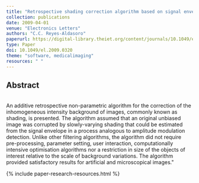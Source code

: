 ```yaml
---
title: "Retrospective shading correction algorithm based on signal envelope estimation"
collection: publications
date: 2009-04-01
venue: "Electronics Letters"
authors: "C.C. Reyes-Aldasoro"
paperurl: https://digital-library.theiet.org/content/journals/10.1049/el.2009.0320
type: Paper
doi: 10.1049/el.2009.0320
theme: "software, medicalimaging"
resources: " "
---
```

<h2> Abstract </h2>  <br> An additive retrospective non-parametric algorithm for the correction of the inhomogeneous intensity background of images, commonly known as shading, is presented. The algorithm assumed that an original unbiased image was corrupted by slowly-varying shading that could be estimated from the signal envelope in a process analogous to amplitude modulation detection. Unlike other filtering algorithms, the algorithm did not require pre-processing, parameter setting, user interaction, computationally intensive optimisation algorithms nor a restriction in size of the objects of interest relative to the scale of background variations. The algorithm provided satisfactory results for artificial and microscopical images."

{% include paper-research-resources.html %}

